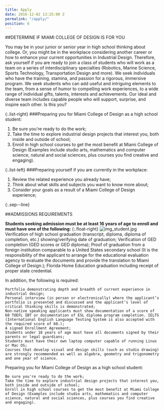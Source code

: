 ```yaml
---
title: Apply
date: 2016-12-02 13:25:00 Z
permalink: "/apply/"
position: 6
---
```



##DETERMINE IF MIAMI COLLEGE OF DESIGN IS FOR YOU

You may be in your junior or senior year in high school thinking about college. Or, you might be in the workplace considering another career or how to enhance your current opportunities in Industrial Design. Therefore, ask yourself if you are ready to join a class of students who will work as a team on a series of interdisciplinary specialties (Robotics, Marine Science, Sports Technology, Transportation Design and more). We seek individuals who have the training, stamina, and passion for a rigorous, immersive program. We seek students who can add useful and intriguing elements to the team, from a sense of humor to compelling work experiences, to a wide range of individual gifts, talents, interests and achievements. Our ideal and diverse team includes capable people who will support, surprise, and inspire each other. Is this you?

{:.list-right}
###Preparing you for Miami College of Design as a high school student:
1. Be sure you're ready to do the work;
2. Take the time to explore industrial design projects that interest you, both inside and outside of school;
3. Enroll in high school courses to get the most benefit at Miami College of Design (Examples include studio arts, mathematics and computer science, natural and social sciences, plus courses you find creative and engaging).

{:.list-left}
###Preparing yourself if you are currently in the workplace:
1. Review the related experience you already have;
2. Think about what skills and subjects you want to know more about;
3. Consider your goals as a result of a Miami College of Design experience;

{:.sep--line}


##ADMISSIONS REQUIREMENTS

**Students seeking admission must be at least 16 years of age to enroll and must have one of the following:**
{:.float-right}
![img_student.jpg](/uploads/img_student.jpg)
    Verification of high school graduation (transcript, diploma, diploma of completion, etc.) showing/verifying date of graduation;
    Verification of GED completion (GED scores or GED diploma);
    Proof of graduation from a foreign institution comparable to a United States secondary school (It is the responsibility of the applicant to arrange for the educational evaluation agency to evaluate the documents and provide the translation to Miami College of Design.);
    Florida Home Education graduation including receipt of proper state credential.

In addition, the following is required:

    Portfolio demonstrating depth and breadth of current experience in industrial design;
    Personal interview (in person or electronically) where the applicant’s portfolio is presented and discussed and the applicant’s level of critical thinking skills is demonstrated;
    Non-native speaking applicants must show documentation of a score of 60 TOEFL IBT or documentation of ESL diploma program completion. IELTS (International English Language Testing System is also accepted with the required score of 60.);
    A signed Enrollment Agreement;
    Students under 18 years of age must have all documents signed by their parents or legal guardians;
    Students must have their own laptop computer capable of running Linux or Mac OS;
    Courses that develop visual and design skills (such as studio drawing) are strongly recommended as well as algebra, geometry and trigonometry and one year of science.

Preparing you for Miami College of Design as a high school student:

    Be sure you're ready to do the work;
    Take the time to explore industrial design projects that interest you, both inside and outside of school;
    Enroll in high school courses to get the most benefit at Miami College of Design (Examples include studio arts, mathematics and computer science, natural and social sciences, plus courses you find creative and engaging).


